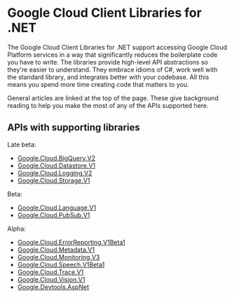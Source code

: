 # Google Cloud Client Libraries for .NET

The Google Cloud Client Libraries for .NET support accessing Google
Cloud Platform services in a way that significantly reduces the
boilerplate code you have to write. The libraries provide high-level
API abstractions so they're easier to understand. They embrace
idioms of C#, work well with the standard library, and integrates
better with your codebase. All this means you spend more time
creating code that matters to you.

General articles are linked at the top of the page. These give
background reading to help you make the most of any of the APIs
supported here.

## APIs with supporting libraries

Late beta:

- [Google.Cloud.BigQuery.V2](Google.Cloud.BigQuery.V2/index.html)
- [Google.Cloud.Datastore.V1](Google.Cloud.Datastore.V1/index.html)
- [Google.Cloud.Logging.V2](Google.Cloud.Logging.V2/index.html)
- [Google.Cloud.Storage.V1](Google.Cloud.Storage.V1/index.html)

Beta:

- [Google.Cloud.Language.V1](Google.Cloud.Language.V1/index.html)
- [Google.Cloud.PubSub.V1](Google.Cloud.PubSub.V1/index.html)

Alpha:

- [Google.Cloud.ErrorReporting.V1Beta1](Google.Cloud.ErrorReporting.V1Beta1/index.html)
- [Google.Cloud.Metadata.V1](Google.Cloud.Metadata.V1/index.html)
- [Google.Cloud.Monitoring.V3](Google.Cloud.Monitoring.V3/index.html)
- [Google.Cloud.Speech.V1Beta1](Google.Cloud.Speech.V1Beta1/index.html)
- [Google.Cloud.Trace.V1](Google.Cloud.Trace.V1/index.html)
- [Google.Cloud.Vision.V1](Google.Cloud.Vision.V1/index.html)
- [Google.Devtools.AspNet](Google.Devtools.AspNet/index.html)
